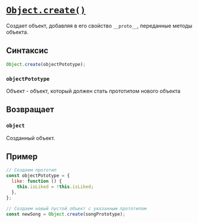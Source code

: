 # [`Object.create()`](../index.md)

Создает объект, добавляя в его свойство `__proto__`, переданные методы объекта.

## Синтаксис

```js
Object.create(objectPototype);
```

### `objectPototype`

Объект - объект, который должен стать прототипом нового объекта

## Возвращает

### `object`

Созданный объект.

## Пример

```js
// Создаем прототип
const objectPototype = {
  like: function () {
    this.isLiked = !this.isLiked;
  },
};

// Создаем новый пустой объект с указанным прототипом
const newSong = Object.create(songPrototype);
```
